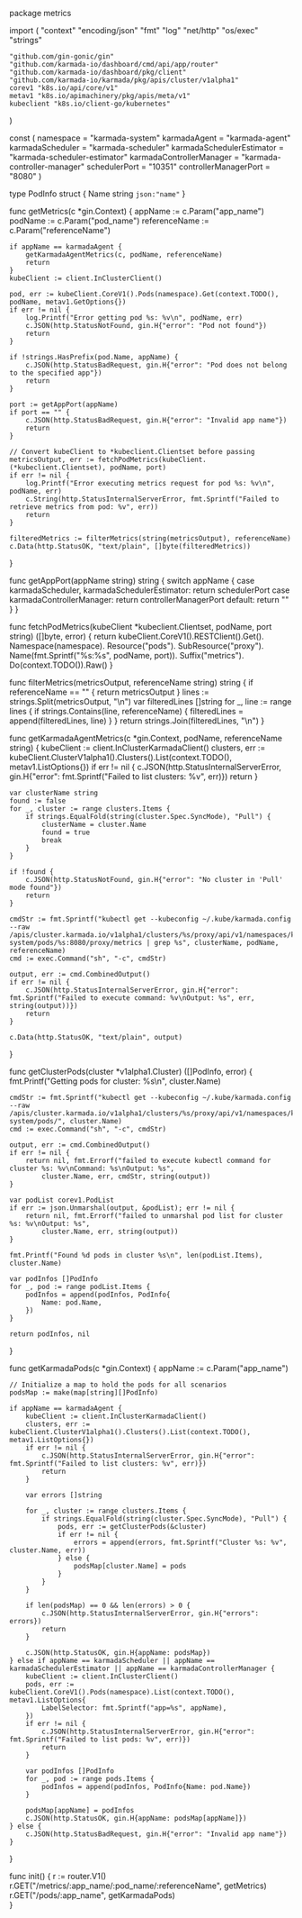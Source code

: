 package metrics

import (
	"context"
	"encoding/json"
	"fmt"
	"log"
	"net/http"
	"os/exec"
	"strings"

	"github.com/gin-gonic/gin"
	"github.com/karmada-io/dashboard/cmd/api/app/router"
	"github.com/karmada-io/dashboard/pkg/client"
	"github.com/karmada-io/karmada/pkg/apis/cluster/v1alpha1"
	corev1 "k8s.io/api/core/v1"
	metav1 "k8s.io/apimachinery/pkg/apis/meta/v1"
	kubeclient "k8s.io/client-go/kubernetes"
)

const (
	namespace                 = "karmada-system"
	karmadaAgent              = "karmada-agent"
	karmadaScheduler          = "karmada-scheduler"
	karmadaSchedulerEstimator = "karmada-scheduler-estimator"
	karmadaControllerManager  = "karmada-controller-manager"
	schedulerPort             = "10351"
	controllerManagerPort     = "8080"
)

type PodInfo struct {
	Name string `json:"name"`
}

func getMetrics(c *gin.Context) {
	appName := c.Param("app_name")
	podName := c.Param("pod_name")
	referenceName := c.Param("referenceName")

	if appName == karmadaAgent {
		getKarmadaAgentMetrics(c, podName, referenceName)
		return
	}
	kubeClient := client.InClusterClient()

	pod, err := kubeClient.CoreV1().Pods(namespace).Get(context.TODO(), podName, metav1.GetOptions{})
	if err != nil {
		log.Printf("Error getting pod %s: %v\n", podName, err)
		c.JSON(http.StatusNotFound, gin.H{"error": "Pod not found"})
		return
	}

	if !strings.HasPrefix(pod.Name, appName) {
		c.JSON(http.StatusBadRequest, gin.H{"error": "Pod does not belong to the specified app"})
		return
	}

	port := getAppPort(appName)
	if port == "" {
		c.JSON(http.StatusBadRequest, gin.H{"error": "Invalid app name"})
		return
	}

	// Convert kubeClient to *kubeclient.Clientset before passing
	metricsOutput, err := fetchPodMetrics(kubeClient.(*kubeclient.Clientset), podName, port)
	if err != nil {
		log.Printf("Error executing metrics request for pod %s: %v\n", podName, err)
		c.String(http.StatusInternalServerError, fmt.Sprintf("Failed to retrieve metrics from pod: %v", err))
		return
	}

	filteredMetrics := filterMetrics(string(metricsOutput), referenceName)
	c.Data(http.StatusOK, "text/plain", []byte(filteredMetrics))
}

func getAppPort(appName string) string {
	switch appName {
	case karmadaScheduler, karmadaSchedulerEstimator:
		return schedulerPort
	case karmadaControllerManager:
		return controllerManagerPort
	default:
		return ""
	}
}

func fetchPodMetrics(kubeClient *kubeclient.Clientset, podName, port string) ([]byte, error) {
	return kubeClient.CoreV1().RESTClient().Get().
		Namespace(namespace).
		Resource("pods").
		SubResource("proxy").
		Name(fmt.Sprintf("%s:%s", podName, port)).
		Suffix("metrics").
		Do(context.TODO()).Raw()
}

func filterMetrics(metricsOutput, referenceName string) string {
	if referenceName == "" {
		return metricsOutput
	}
	lines := strings.Split(metricsOutput, "\n")
	var filteredLines []string
	for _, line := range lines {
		if strings.Contains(line, referenceName) {
			filteredLines = append(filteredLines, line)
		}
	}
	return strings.Join(filteredLines, "\n")
}

func getKarmadaAgentMetrics(c *gin.Context, podName, referenceName string) {
	kubeClient := client.InClusterKarmadaClient()
	clusters, err := kubeClient.ClusterV1alpha1().Clusters().List(context.TODO(), metav1.ListOptions{})
	if err != nil {
		c.JSON(http.StatusInternalServerError, gin.H{"error": fmt.Sprintf("Failed to list clusters: %v", err)})
		return
	}

	var clusterName string
	found := false
	for _, cluster := range clusters.Items {
		if strings.EqualFold(string(cluster.Spec.SyncMode), "Pull") {
			clusterName = cluster.Name
			found = true
			break
		}
	}

	if !found {
		c.JSON(http.StatusNotFound, gin.H{"error": "No cluster in 'Pull' mode found"})
		return
	}

	cmdStr := fmt.Sprintf("kubectl get --kubeconfig ~/.kube/karmada.config --raw /apis/cluster.karmada.io/v1alpha1/clusters/%s/proxy/api/v1/namespaces/karmada-system/pods/%s:8080/proxy/metrics | grep %s", clusterName, podName, referenceName)
	cmd := exec.Command("sh", "-c", cmdStr)

	output, err := cmd.CombinedOutput()
	if err != nil {
		c.JSON(http.StatusInternalServerError, gin.H{"error": fmt.Sprintf("Failed to execute command: %v\nOutput: %s", err, string(output))})
		return
	}

	c.Data(http.StatusOK, "text/plain", output)
}

func getClusterPods(cluster *v1alpha1.Cluster) ([]PodInfo, error) {
	fmt.Printf("Getting pods for cluster: %s\n", cluster.Name)

	cmdStr := fmt.Sprintf("kubectl get --kubeconfig ~/.kube/karmada.config --raw /apis/cluster.karmada.io/v1alpha1/clusters/%s/proxy/api/v1/namespaces/karmada-system/pods/", cluster.Name)
	cmd := exec.Command("sh", "-c", cmdStr)

	output, err := cmd.CombinedOutput()
	if err != nil {
		return nil, fmt.Errorf("failed to execute kubectl command for cluster %s: %v\nCommand: %s\nOutput: %s",
			cluster.Name, err, cmdStr, string(output))
	}

	var podList corev1.PodList
	if err := json.Unmarshal(output, &podList); err != nil {
		return nil, fmt.Errorf("failed to unmarshal pod list for cluster %s: %v\nOutput: %s",
			cluster.Name, err, string(output))
	}

	fmt.Printf("Found %d pods in cluster %s\n", len(podList.Items), cluster.Name)

	var podInfos []PodInfo
	for _, pod := range podList.Items {
		podInfos = append(podInfos, PodInfo{
			Name: pod.Name,
		})
	}

	return podInfos, nil
}

func getKarmadaPods(c *gin.Context) {
	appName := c.Param("app_name")

	// Initialize a map to hold the pods for all scenarios
	podsMap := make(map[string][]PodInfo)

	if appName == karmadaAgent {
		kubeClient := client.InClusterKarmadaClient()
		clusters, err := kubeClient.ClusterV1alpha1().Clusters().List(context.TODO(), metav1.ListOptions{})
		if err != nil {
			c.JSON(http.StatusInternalServerError, gin.H{"error": fmt.Sprintf("Failed to list clusters: %v", err)})
			return
		}

		var errors []string

		for _, cluster := range clusters.Items {
			if strings.EqualFold(string(cluster.Spec.SyncMode), "Pull") {
				pods, err := getClusterPods(&cluster)
				if err != nil {
					errors = append(errors, fmt.Sprintf("Cluster %s: %v", cluster.Name, err))
				} else {
					podsMap[cluster.Name] = pods
				}
			}
		}

		if len(podsMap) == 0 && len(errors) > 0 {
			c.JSON(http.StatusInternalServerError, gin.H{"errors": errors})
			return
		}

		c.JSON(http.StatusOK, gin.H{appName: podsMap})
	} else if appName == karmadaScheduler || appName == karmadaSchedulerEstimator || appName == karmadaControllerManager {
		kubeClient := client.InClusterClient()
		pods, err := kubeClient.CoreV1().Pods(namespace).List(context.TODO(), metav1.ListOptions{
			LabelSelector: fmt.Sprintf("app=%s", appName),
		})
		if err != nil {
			c.JSON(http.StatusInternalServerError, gin.H{"error": fmt.Sprintf("Failed to list pods: %v", err)})
			return
		}

		var podInfos []PodInfo
		for _, pod := range pods.Items {
			podInfos = append(podInfos, PodInfo{Name: pod.Name})
		}

		podsMap[appName] = podInfos
		c.JSON(http.StatusOK, gin.H{appName: podsMap[appName]})
	} else {
		c.JSON(http.StatusBadRequest, gin.H{"error": "Invalid app name"})
	}
}

func init() {
	r := router.V1()
	r.GET("/metrics/:app_name/:pod_name/:referenceName", getMetrics)
	r.GET("/pods/:app_name", getKarmadaPods)  
}
